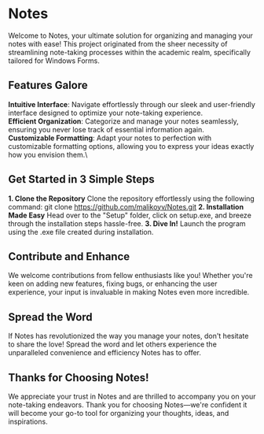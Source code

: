 # Notes
Welcome to Notes, your ultimate solution for organizing and managing your notes with ease! This project originated from the sheer necessity of streamlining note-taking processes within the academic realm, specifically tailored for Windows Forms.

## Features Galore
**Intuitive Interface**: Navigate effortlessly through our sleek and user-friendly interface designed to optimize your note-taking experience.\
**Efficient Organization**: Categorize and manage your notes seamlessly, ensuring you never lose track of essential information again.\
**Customizable Formatting**: Adapt your notes to perfection with customizable formatting options, allowing you to express your ideas exactly how you envision them.\

## Get Started in 3 Simple Steps
**1. Clone the Repository**
Clone the repository effortlessly using the following command:
git clone https://github.com/malikoyv/Notes.git
**2. Installation Made Easy**
Head over to the "Setup" folder, click on setup.exe, and breeze through the installation steps hassle-free.
**3. Dive In!**
Launch the program using the .exe file created during installation.

## Contribute and Enhance
We welcome contributions from fellow enthusiasts like you! Whether you're keen on adding new features, fixing bugs, or enhancing the user experience, your input is invaluable in making Notes even more incredible.
## Spread the Word
If Notes has revolutionized the way you manage your notes, don't hesitate to share the love! Spread the word and let others experience the unparalleled convenience and efficiency Notes has to offer.
## Thanks for Choosing Notes!
We appreciate your trust in Notes and are thrilled to accompany you on your note-taking endeavors. Thank you for choosing Notes—we're confident it will become your go-to tool for organizing your thoughts, ideas, and inspirations.
